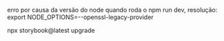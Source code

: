erro por causa da versão do node quando roda o npm run dev, resolução: export NODE_OPTIONS=--openssl-legacy-provider

npx storybook@latest upgrade